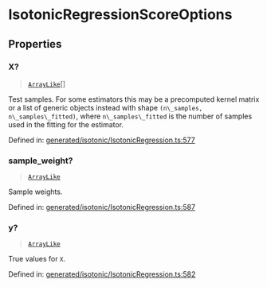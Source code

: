 # IsotonicRegressionScoreOptions

## Properties

### X?

> [`ArrayLike`](../types/ArrayLike.md)[]

Test samples. For some estimators this may be a precomputed kernel matrix or a list of generic objects instead with shape `(n\_samples, n\_samples\_fitted)`, where `n\_samples\_fitted` is the number of samples used in the fitting for the estimator.

Defined in:  [generated/isotonic/IsotonicRegression.ts:577](https://github.com/transitive-bullshit/scikit-learn-ts/blob/122b3c0/packages/sklearn/src/generated/isotonic/IsotonicRegression.ts#L577)

### sample\_weight?

> [`ArrayLike`](../types/ArrayLike.md)

Sample weights.

Defined in:  [generated/isotonic/IsotonicRegression.ts:587](https://github.com/transitive-bullshit/scikit-learn-ts/blob/122b3c0/packages/sklearn/src/generated/isotonic/IsotonicRegression.ts#L587)

### y?

> [`ArrayLike`](../types/ArrayLike.md)

True values for `X`.

Defined in:  [generated/isotonic/IsotonicRegression.ts:582](https://github.com/transitive-bullshit/scikit-learn-ts/blob/122b3c0/packages/sklearn/src/generated/isotonic/IsotonicRegression.ts#L582)
